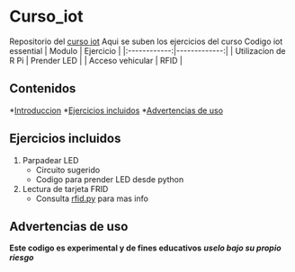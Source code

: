 <a id="identificador"></a>
# Curso_iot
Repositorio del [curso iot](https://edu.codigoiot.com/course/view.php?id=1042 "ir al curso")
Aqui se suben los ejercicios del curso Codigo iot essential 
| Modulo | Ejercicio |
|:------------:|-------------:|
| Utilizacion de R Pi | Prender LED |
| Acceso vehicular | RFID |

## Contenidos 
*[Introduccion](#Presentacion)
*[Ejercicios incluidos](#Incluidos)
*[Advertencias de uso](#Advertencias)

<a id="Incluidos"></a>
## Ejercicios incluidos 
1. Parpadear LED
   * Circuito sugerido
   * Codigo para prender LED desde python  
1. Lectura de tarjeta FRID
   * Consulta [rfid.py](./RFID/rfid.py) para mas info

<a id="Advertencias"></a>
## Advertencias de uso 
**Este codigo es experimental y de fines educativos** ***uselo bajo su propio riesgo***
</a>